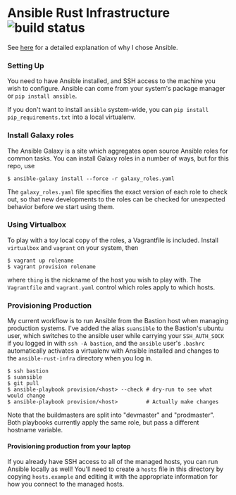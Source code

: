 # Ansible Rust Infrastructure ![build status](https://travis-ci.org/edunham/ansible-rust-infra.svg)

See [here](http://edunham.net/2015/06/05/configuration_management_comparison.html)
for a detailed explanation of why I chose Ansible.

### Setting Up

You need to have Ansible installed, and SSH access to the machine you wish to
configure. Ansible can come from your system's package manager or `pip install
ansible`. 

If you don't want to install `ansible` system-wide, you can `pip install
pip_requirements.txt` into a local virtualenv. 

### Install Galaxy roles

The Ansible Galaxy is a site which aggregates open source Ansible roles for
common tasks. You can install Galaxy roles in a number of ways, but for this
repo, use

```
$ ansible-galaxy install --force -r galaxy_roles.yaml
```

The `galaxy_roles.yaml` file specifies the exact version of each role to check
out, so that new developments to the roles can be checked for unexpected
behavior before we start using them. 

### Using Virtualbox

To play with a toy local copy of the roles, a Vagrantfile is included. Install
`virtualbox` and `vagrant` on your system, then

```
$ vagrant up rolename
$ vagrant provision rolename
```

where `thing` is the nickname of the host you wish to play with. The
`Vagrantfile` and `vagrant.yaml` control which roles apply to which hosts. 

### Provisioning Production 

My current workflow is to run Ansible from the Bastion host when managing
production systems. I've added the alias `suansible` to the Bastion's ubuntu
user, which switches to the ansible user while carrying your `SSH_AUTH_SOCK`
if you logged in with `ssh -A bastion`, and the `ansible` user's `.bashrc`
automatically activates a virtualenv with Ansible installed and changes to the
`ansible-rust-infra` directory when you log in.  

```
$ ssh bastion
$ suansible
$ git pull
$ ansible-playbook provision/<host> --check # dry-run to see what would change
$ ansible-playbook provision/<host>         # Actually make changes
```

Note that the buildmasters are split into "devmaster" and "prodmaster". Both
playbooks currently apply the same role, but pass a different hostname
variable.

#### Provisioning production from your laptop

If you already have SSH access to all of the managed hosts, you can run
Ansible locally as well! You'll need to create a `hosts` file in this
directory by copying `hosts.example` and editing it with the appropriate
information for how you connect to the managed hosts.  

